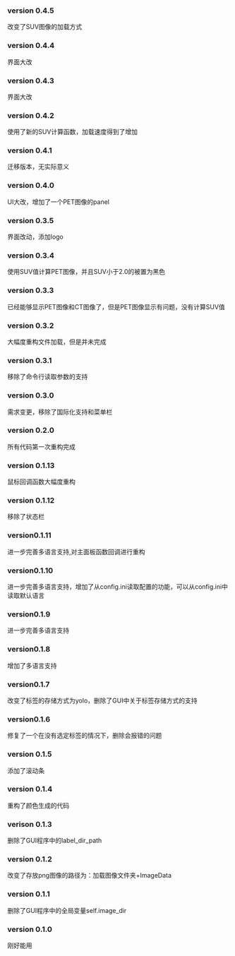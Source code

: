 ### version 0.4.5
改变了SUV图像的加载方式

### version 0.4.4
界面大改

### version 0.4.3
界面大改

### version 0.4.2
使用了新的SUV计算函数，加载速度得到了增加

### version 0.4.1
迁移版本，无实际意义

### version 0.4.0
UI大改，增加了一个PET图像的panel

### version 0.3.5
界面改动，添加logo

### version 0.3.4
使用SUV值计算PET图像，并且SUV小于2.0的被置为黑色

### version 0.3.3
已经能够显示PET图像和CT图像了，但是PET图像显示有问题，没有计算SUV值

### version 0.3.2
大幅度重构文件加载，但是并未完成

### version 0.3.1
移除了命令行读取参数的支持

### version 0.3.0
需求变更，移除了国际化支持和菜单栏

### version 0.2.0
所有代码第一次重构完成

### version 0.1.13
鼠标回调函数大幅度重构

### version 0.1.12
移除了状态栏

### version0.1.11
进一步完善多语言支持,对主面板函数回调进行重构

### version0.1.10
进一步完善多语言支持，增加了从config.ini读取配置的功能，可以从config.ini中读取默认语言

### version0.1.9
进一步完善多语言支持

### version0.1.8
增加了多语言支持

### version0.1.7
改变了标签的存储方式为yolo，删除了GUI中关于标签存储方式的支持

### version0.1.6
修复了一个在没有选定标签的情况下，删除会报错的问题

### version 0.1.5
添加了滚动条

### version 0.1.4
重构了颜色生成的代码

### verison 0.1.3
删除了GUI程序中的label_dir_path

### version 0.1.2
改变了存放png图像的路径为：加载图像文件夹+ImageData

### version 0.1.1
删除了GUI程序中的全局变量self.image_dir

### version 0.1.0
刚好能用

